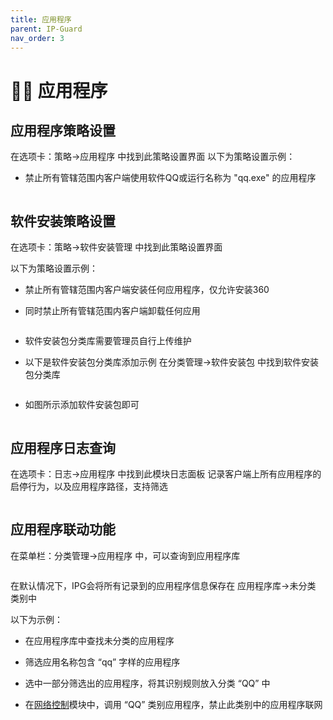 ```yaml
---
title: 应用程序
parent: IP-Guard
nav_order: 3
---
```


# 👨‍💻 应用程序

## 应用程序策略设置

在选项卡：策略->应用程序 中找到此策略设置界面 以下为策略设置示例：

*   禁止所有管辖范围内客户端使用软件QQ或运行名称为 "qq.exe" 的应用程序&#x20;

    <figure><img src="https://user-images.githubusercontent.com/123937106/215986529-3e42fd85-d1ff-4d96-8c15-04afd81da225.png" alt=""><figcaption></figcaption></figure>

## 软件安装策略设置

在选项卡：策略->软件安装管理 中找到此策略设置界面

以下为策略设置示例：

* 禁止所有管辖范围内客户端安装任何应用程序，仅允许安装360
*   同时禁止所有管辖范围内客户端卸载任何应用



    <figure><img src="https://user-images.githubusercontent.com/123937106/218008460-3f60bc80-e82d-4557-a629-4c7648856e01.png" alt=""><figcaption></figcaption></figure>
* 软件安装包分类库需要管理员自行上传维护
*   以下是软件安装包分类库添加示例 在分类管理->软件安装包 中找到软件安装包分类库

    <figure><img src="https://user-images.githubusercontent.com/123937106/218009185-e9663926-2d22-4b4e-b222-922da0eb4be6.png" alt=""><figcaption></figcaption></figure>
* 如图所示添加软件安装包即可

<figure><img src="https://user-images.githubusercontent.com/123937106/218009831-20e4975a-3fe8-46cf-9f61-8c1462b00aba.png" alt=""><figcaption></figcaption></figure>



## 应用程序日志查询

在选项卡：日志->应用程序 中找到此模块日志面板 记录客户端上所有应用程序的启停行为，以及应用程序路径，支持筛选

&#x20;

<figure><img src="https://user-images.githubusercontent.com/123937106/215987059-df0ba60b-8392-431f-9230-071d8ac29dec.png" alt=""><figcaption></figcaption></figure>

## 应用程序联动功能

在菜单栏：分类管理->应用程序 中，可以查询到应用程序库

&#x20;

<figure><img src="https://user-images.githubusercontent.com/123937106/215987368-9efa2ea6-1153-40f1-9ab3-fd26210fc2f0.png" alt=""><figcaption></figcaption></figure>

在默认情况下，IPG会将所有记录到的应用程序信息保存在 应用程序库->未分类 类别中

以下为示例：

* 在应用程序库中查找未分类的应用程序
* 筛选应用名称包含 “qq” 字样的应用程序
* 选中一部分筛选出的应用程序，将其识别规则放入分类 “QQ” 中
*   在[网络控制](wangluokongzhi.md)模块中，调用 “QQ” 类别应用程序，禁止此类别中的应用程序联网&#x20;

    <figure><img src="https://user-images.githubusercontent.com/123937106/215988354-5dea041a-cc57-47d3-8704-69cc629ef0f0.png" alt=""><figcaption></figcaption></figure>

<figure><img src="https://user-images.githubusercontent.com/123937106/215988503-03f76a14-7b1e-496e-969a-3253a0b28970.png" alt=""><figcaption></figcaption></figure>

